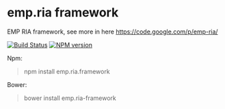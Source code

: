 # emp.ria framework

EMP RIA framework, see more in here https://code.google.com/p/emp-ria/

[![Build Status](https://travis-ci.org/viatsyshyn/emp.ria.png)](https://travis-ci.org/viatsyshyn/emp.ria)
[![NPM version](https://img.shields.io/npm/v/emp.ria-framework.svg?style=flat)](https://www.npmjs.com/package/emp.ria-framework)

Npm:

> npm install emp.ria.framework

Bower:

> bower install emp.ria-framework
